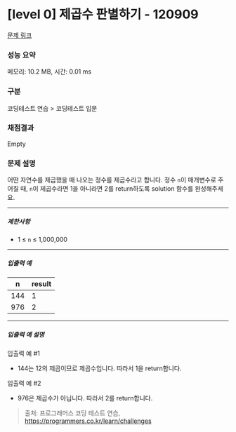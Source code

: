 # [level 0] 제곱수 판별하기 - 120909 

[문제 링크](https://school.programmers.co.kr/learn/courses/30/lessons/120909) 

### 성능 요약

메모리: 10.2 MB, 시간: 0.01 ms

### 구분

코딩테스트 연습 > 코딩테스트 입문

### 채점결과

Empty

### 문제 설명

<p>어떤 자연수를 제곱했을 때 나오는 정수를 제곱수라고 합니다. 정수 <code>n</code>이 매개변수로 주어질 때, <code>n</code>이 제곱수라면 1을 아니라면 2를 return하도록 solution 함수를 완성해주세요.</p>

<hr>

<h5>제한사항</h5>

<ul>
<li>1 ≤ <code>n</code> ≤ 1,000,000</li>
</ul>

<hr>

<h5>입출력 예</h5>
<table class="table">
        <thead><tr>
<th>n</th>
<th>result</th>
</tr>
</thead>
        <tbody><tr>
<td>144</td>
<td>1</td>
</tr>
<tr>
<td>976</td>
<td>2</td>
</tr>
</tbody>
      </table>
<hr>

<h5>입출력 예 설명</h5>

<p>입출력 예 #1</p>

<ul>
<li>144는 12의 제곱이므로 제곱수입니다. 따라서 1을 return합니다.</li>
</ul>

<p>입출력 예 #2</p>

<ul>
<li>976은 제곱수가 아닙니다. 따라서 2를 return합니다.</li>
</ul>


> 출처: 프로그래머스 코딩 테스트 연습, https://programmers.co.kr/learn/challenges